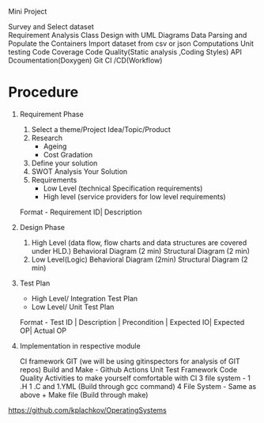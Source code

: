 Mini Project 

Survey and Select dataset  
Requirement Analysis
Class Design with UML Diagrams
Data Parsing and Populate the Containers
    Import dataset from csv or json
Computations
Unit testing
Code Coverage
Code Quality(Static analysis ,Coding Styles)
API Dcoumentation(Doxygen)
Git  CI /CD(Workflow)

# Procedure 
1. Requirement Phase
    1. Select a theme/Project Idea/Topic/Product
    2. Research 
        * Ageing 
        * Cost Gradation
    3. Define your solution 
    4. SWOT Analysis Your Solution
    5. Requirements 
        - Low Level (technical Specification requirements)
        - High level (service providers for low level requirements)

    Format - Requirement ID| Description

2. Design Phase
    1. High Level (data flow, flow charts and data structures are covered under HLD.)
        Behavioral Diagram (2 min)
        Structural Diagram (2 min)
    2. Low Level(Logic)
        Behavioral Diagram (2min)
        Structural Diagram (2 min)

3. Test Plan 
    - High Level/ Integration Test Plan 
    - Low Level/ Unit Test Plan 

    Format - Test ID | Description | Precondition | Expected IO| Expected OP| Actual OP

 
4. Implementation in respective module

    CI framework 
        GIT (we will be using gitinspectors for analysis of GIT repos)
        Build and Make - Github Actions 
        Unit Test Framework 
        Code Quality 
    Activities to make yourself comfortable with CI 
        3 file system - 1 .H 1 .C and 1.YML (Build through gcc command)
        4 File System - Same as above + Make file (Build through make)


https://github.com/kplachkov/OperatingSystems